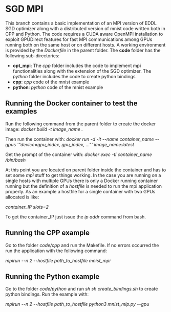 # SGD MPI
This branch contains a basic implementation of an MPI version of EDDL SGD optimizer along with a distributed version of mnist code written both in CPP and Python.
The code requires a CUDA aware OpenMPI installation to exploit GPUDirect features for fast MPI communications among GPUs running both on the same host or on different hosts. A working environment is provided by the *Dockerfile* in the parent folder. The **code** folder has the following sub-directories:
 * **opt_mpi**: The *cpp* folder includes the code to implement mpi functionalities along with the extension of the SGD optimizer. The *python* folder includes the code to create python bindings
 * **cpp**: *cpp* code of the mnist example
 * **python**: *python* code of the mnist example  

## Running the Docker container to test the examples
Run the following command from the parent folder to create the docker image:
*docker build -t image_name .*

Then run the container with:
*docker run -d -it --name container_name --gpus '"device=gpu_index, gpu_index, ..."' image_name:latest*

Get the prompt of the container with:
*docker exec -ti container_name /bin/bash*

At this point you are located on parent folder inside the container and has to set some *mpi* stuff to get things working. In the case you are running on a single hosts with multiple GPUs there is only a Docker running container running but the definition of a *hostfile* is needed to run the mpi application properly. 
As an example a hostfile for a single container with two GPUs allocated is like:

*container_IP slots=2*

To get the container_IP just issue the *ip addr* command from bash.

## Running the CPP example
Go to the folder *code/cpp* and run the Makefile. If no errors occurred the run the application with the following command:

*mpirun --n 2 --hostfile path_to_hostfile mnist_mpi*

## Running the Python example
Go to the folder *code/python* and run *sh sh create_bindings.sh* to create python bindings. Run the example with:

*mpirun --n 2 --hostfile path_to_hostfile python3 mnist_mlp.py --gpu*
